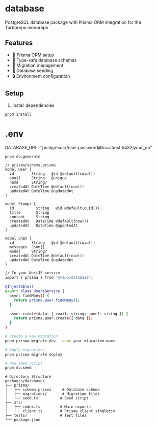 # database

PostgreSQL database package with Prisma ORM integration for the Turborepo monorepo

## Features

- 🏃 Prisma ORM setup
- 📝 Type-safe database schemas
- 🔄 Migration management
- 🌱 Database seeding
- 🔒 Environment configuration

## Setup

1. Install  dependencies

```basg
pnpm install
```
# .env
DATABASE_URL="postgresql://user:password@localhost:5432/your_db"

```bash
pnpm db:generate
```

```
// prisma/schema.prisma
model User {
  id        String   @id @default(cuid())
  email     String   @unique
  name      String?
  createdAt DateTime @default(now())
  updatedAt DateTime @updatedAt
}

model Prompt {
  id          String   @id @default(cuid())
  title       String
  content     String
  createdAt   DateTime @default(now())
  updatedAt   DateTime @updatedAt
}

model Chat {
  id        String   @id @default(cuid())
  messages  Json[]
  model     String?
  createdAt DateTime @default(now())
  updatedAt DateTime @updatedAt
}
```

```bash
// In your NestJS service
import { prisma } from '@repo/database';

@Injectable()
export class UsersService {
  async findMany() {
    return prisma.user.findMany();
  }

  async create(data: { email: string; name?: string }) {
    return prisma.user.create({ data });
  }
}
```

```bash
# Create a new migration
pnpm prisma migrate dev --name your_migration_name
```

```bash
# Apply migrations
pnpm prisma migrate deploy
```

```bash
# Run seed script
pnpm db:seed
```

```plaintext
# Directory Structure
packages/database/
├── prisma/
│   ├── schema.prisma     # Database schema
│   ├── migrations/       # Migration files
│   └── seed.ts          # Seed script
├── src/
│   ├── index.ts         # Main exports
│   └── client.ts        # Prisma client singleton
├── tests/               # Test files
└── package.json
```

